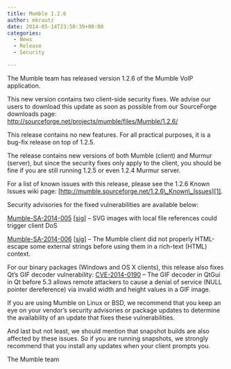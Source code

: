 ```yaml
---
title: Mumble 1.2.6
author: mkrautz
date: 2014-05-14T23:50:39+00:00
categories:
  - News
  - Release
  - Security

---
```

The Mumble team has released version 1.2.6 of the Mumble VoIP application.

This new version contains two client-side security fixes. We advise our users to download this update as soon as possible from our SourceForge downloads page: <http://sourceforge.net/projects/mumble/files/Mumble/1.2.6/>

This release contains no new features. For all practical purposes, it is a bug-fix release on top of 1.2.5.

<!--more-->

The release contains new versions of both Mumble (client) and Murmur (server), but since the security fixes only apply to the client, you should be fine if you are still running 1.2.5 or even 1.2.4 Murmur server.

For a list of known issues with this release, please see the 1.2.6 Known Issues wiki page: [http://mumble.sourceforge.net/1.2.6\_Known\_Issues][1].

Security advisories for the fixed vulnerabilities are available below:

[Mumble-SA-2014-005][2] [[sig][3]] &#8211; SVG images with local file references could trigger client DoS

[Mumble-SA-2014-006][4] [[sig][5]] &#8211; The Mumble client did not properly HTML-escape some external strings before using them in a rich-text (HTML) context.

For our binary packages (Windows and OS X clients), this release also fixes Qt&#8217;s GIF decoder vulnerability: [CVE-2014-0190][6] &#8211; The GIF decoder in QtGui in Qt before 5.3 allows remote attackers to cause a denial of service (NULL pointer dereference) via invalid width and height values in a GIF image.

If you are using Mumble on Linux or BSD, we recommend that you keep an eye on your vendor&#8217;s security advisories or package updates to determine the availability of an update that fixes these vulnerabilities.

And last but not least, we should mention that snapshot builds are also affected by these issues. So if you are running snapshots, we strongly recommend that you install any updates when your client prompts you.

The Mumble team

 [1]: http://mumble.sourceforge.net/1.2.6_Known_Issues
 [2]: http://mumble.info/security/Mumble-SA-2014-005.txt
 [3]: http://mumble.info/security/Mumble-SA-2014-005.txt.sig
 [4]: http://mumble.info/security/Mumble-SA-2014-006.txt
 [5]: http://mumble.info/security/Mumble-SA-2014-006.txt.sig
 [6]: http://web.nvd.nist.gov/view/vuln/detail?vulnId=CVE-2014-0190
